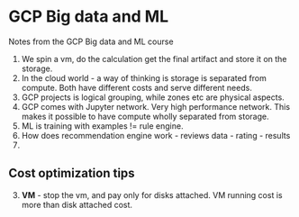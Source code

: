 # GCP Big data and ML 
Notes from the GCP Big data and ML course

1. We spin a vm, do the calculation get the final artifact and store it on the storage.
2. In the cloud world - a way of thinking is storage is separated from compute. Both have different costs and serve different needs.
3. GCP projects is logical grouping, while zones etc are physical aspects.
4. GCP comes with Jupyter network. Very high performance network. This makes it possible to have compute wholly separated from storage.
5. ML is training with examples != rule engine.	
6. How does recommendation engine work - reviews data - rating - results
7. 

## Cost optimization tips
3.  **VM** - stop the vm, and pay only for disks attached. VM running cost is more than disk attached cost.
<!--stackedit_data:
eyJoaXN0b3J5IjpbMjAwNjUxNTEzNCwtNjgxNjQ1ODE3LC01OD
kxOTQzODQsLTE2NDkxNjczOTYsLTI0OTQ5NDI0NSw4NTkzNzA3
MSwtNTM1MTQ1ODU3XX0=
-->